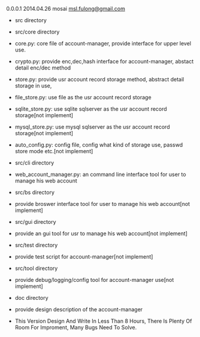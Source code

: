 


0.0.0.1		2014.04.26  mosai  <msl.fulong@gmail.com>

* src directory
* src/core directory

* core.py: core file of account-manager, provide interface for upper level use.
* crypto.py: provide enc,dec,hash interface for account-manager, abstact detail enc/dec method
* store.py: provide usr account record storage method, abstract detail storage in use,
* file_store.py: use file as the usr account record storage
* sqlite_store.py: use sqlite sqlserver as the usr account record storage[not implement]
* mysql_store.py: use mysql sqlserver as the usr account record storage[not implement]
* auto_config.py: config file, config what kind of storage use, passwd store mode etc.[not implement]

* src/cli directory
* web_account_manager.py: an command line interface tool for user to manage his web account


* src/bs directory
* provide broswer interface tool for user to manage his web account[not implement]

* src/gui directory
* provide an gui tool for usr to manage his web account[not implement]

* src/test directory
* provide test script for account-manager[not implement]

* src/tool directory
* provide debug/logging/config tool for account-manager use[not implement]

* doc directory
* provide design description of the account-manager


* This Version Design And Write In Less Than 8 Hours, There Is Plenty Of Room For Improment,
	Many Bugs Need To Solve.

